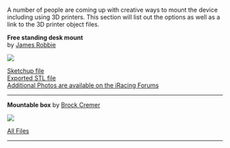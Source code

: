 A number of people are coming up with creative ways to mount the device including using 3D printers.  This section will list out the options as well as a link to the 3D printer object files.

**Free standing desk mount**  
by [James Robbie](http://members.iracing.com/jforum/user/profile/186674.page)  

![](http://i1201.photobucket.com/albums/bb350/jdrobbie41/24081267-400a-43a6-a625-b680936a3782_zpsetkzyjey.jpg)

[Sketchup file](https://www.dropbox.com/s/l47ily6omv4g2hj/Screen%20housing.skp?dl=0)  
[Exported STL file](https://www.dropbox.com/s/km0ylimgfnwj49q/Screen%20housing.stl?dl=0)  
[Additional Photos are available on the iRacing Forums](http://members.iracing.com/jforum/posts/list/75/3326740.page#9266080)

---

**Mountable box**
by [Brock Cremer](http://members.iracing.com/jforum/user/profile/173054.page)

![](http://i.imgur.com/BLbXsZA.png)

[All Files](https://myhub.autodesk360.com/ue2944056/shares/public/SHabee1QT1a327cf2b7af6b149da773cdfaa)

---
